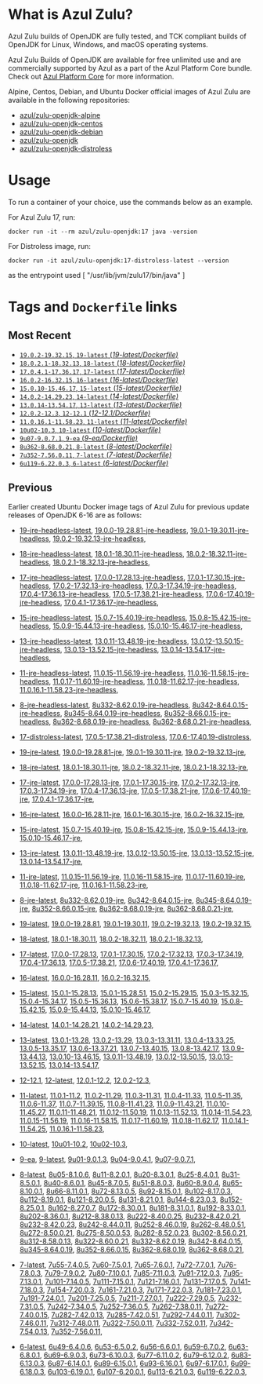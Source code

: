 What is Azul Zulu?
======================================

Azul Zulu builds of OpenJDK are fully tested, and TCK compliant builds of OpenJDK for Linux, Windows, and macOS operating systems.

Azul Zulu Builds of OpenJDK are available for free unlimited use and are commercially supported by Azul as a part of the Azul Platform Core bundle.
Check out [Azul Platform Core][3] for more information.

Alpine, Centos, Debian, and Ubuntu Docker official images of Azul Zulu are available in the following repositories:

  * [azul/zulu-openjdk-alpine][4]
  * [azul/zulu-openjdk-centos][5]
  * [azul/zulu-openjdk-debian][6]
  * [azul/zulu-openjdk][7]
  * [azul/zulu-openjdk-distroless][8]

Usage
=====

To run a container of your choice, use the commands below as an example.

For Azul Zulu 17, run:

    docker run -it --rm azul/zulu-openjdk:17 java -version

For Distroless image, run: 

    docker run -it azul/zulu-openjdk:17-distroless-latest --version

as the entrypoint used [ "/usr/lib/jvm/zulu17/bin/java" ]

Tags and `Dockerfile` links
===========================

Most Recent
-----------

  * [`19.0.2-19.32.15`, `19-latest` (*19-latest/Dockerfile)*][10]
  * [`18.0.2.1-18.32.13`, `18-latest` (*18-latest/Dockerfile)*][23]
  * [`17.0.4.1-17.36.17`, `17-latest` (*17-latest/Dockerfile)*][35]
  * [`16.0.2-16.32.15`, `16-latest` (*16-latest/Dockerfile)*][65]
  * [`15.0.10-15.46.17`, `15-latest` (*15-latest/Dockerfile)*][72]
  * [`14.0.2-14.29.23`, `14-latest` (*14-latest/Dockerfile)*][94]
  * [`13.0.14-13.54.17`, `13-latest` (*13-latest/Dockerfile)*][97]
  * [`12.0.2-12.3`, `12-12.1` (*12-12.1/Dockerfile)*][122]
  * [`11.0.16.1-11.58.23`, `11-latest` (*11-latest/Dockerfile)*][126]
  * [`10u02-10.3`, `10-latest` (*10-latest/Dockerfile)*][159]
  * [`9u07-9.0.7.1`, `9-ea` (*9-ea/Dockerfile)*][162]
  * [`8u362-8.68.0.21`, `8-latest` (*8-latest/Dockerfile)*][167]
  * [`7u352-7.56.0.11`, `7-latest` (*7-latest/Dockerfile)*][225]
  * [`6u119-6.22.0.3`, `6-latest` (*6-latest/Dockerfile)*][263]

Previous
--------
Earlier created Ubuntu Docker image tags of Azul Zulu for previous update releases of OpenJDK 6-16 are as follows:

  * [19-jre-headless-latest][19],
  [19.0.0-19.28.81-jre-headless][20],
  [19.0.1-19.30.11-jre-headless][21],
  [19.0.2-19.32.13-jre-headless][22],
  
  * [18-jre-headless-latest][31],
  [18.0.1-18.30.11-jre-headless][32],
  [18.0.2-18.32.11-jre-headless][33],
  [18.0.2.1-18.32.13-jre-headless][34],
  
  * [17-jre-headless-latest][54],
  [17.0.0-17.28.13-jre-headless][57],
  [17.0.1-17.30.15-jre-headless][58],
  [17.0.2-17.32.13-jre-headless][59],
  [17.0.3-17.34.19-jre-headless][60],
  [17.0.4-17.36.13-jre-headless][61],
  [17.0.5-17.38.21-jre-headless][62],
  [17.0.6-17.40.19-jre-headless][63],
  [17.0.4.1-17.36.17-jre-headless][64],
  
  * [15-jre-headless-latest][89],
  [15.0.7-15.40.19-jre-headless][90],
  [15.0.8-15.42.15-jre-headless][91],
  [15.0.9-15.44.13-jre-headless][92],
  [15.0.10-15.46.17-jre-headless][93],
  
  * [13-jre-headless-latest][117],
  [13.0.11-13.48.19-jre-headless][118],
  [13.0.12-13.50.15-jre-headless][119],
  [13.0.13-13.52.15-jre-headless][120],
  [13.0.14-13.54.17-jre-headless][121],
  
  * [11-jre-headless-latest][152],
  [11.0.15-11.56.19-jre-headless][154],
  [11.0.16-11.58.15-jre-headless][155],
  [11.0.17-11.60.19-jre-headless][156],
  [11.0.18-11.62.17-jre-headless][157],
  [11.0.16.1-11.58.23-jre-headless][158],
  
  * [8-jre-headless-latest][218],
  [8u332-8.62.0.19-jre-headless][219],
  [8u342-8.64.0.15-jre-headless][220],
  [8u345-8.64.0.19-jre-headless][221],
  [8u352-8.66.0.15-jre-headless][222],
  [8u362-8.68.0.19-jre-headless][223],
  [8u362-8.68.0.21-jre-headless][224],
  
  * [17-distroless-latest][52],
  [17.0.5-17.38.21-distroless][55],
  [17.0.6-17.40.19-distroless][56],
  
  * [19-jre-latest][11],
  [19.0.0-19.28.81-jre][16],
  [19.0.1-19.30.11-jre][17],
  [19.0.2-19.32.13-jre][18],
  
  * [18-jre-latest][24],
  [18.0.1-18.30.11-jre][28],
  [18.0.2-18.32.11-jre][29],
  [18.0.2.1-18.32.13-jre][30],
  
  * [17-jre-latest][36],
  [17.0.0-17.28.13-jre][45],
  [17.0.1-17.30.15-jre][46],
  [17.0.2-17.32.13-jre][47],
  [17.0.3-17.34.19-jre][48],
  [17.0.4-17.36.13-jre][49],
  [17.0.5-17.38.21-jre][50],
  [17.0.6-17.40.19-jre][51],
  [17.0.4.1-17.36.17-jre][53],
  
  * [16-jre-latest][66],
  [16.0.0-16.28.11-jre][69],
  [16.0.1-16.30.15-jre][70],
  [16.0.2-16.32.15-jre][71],
  
  * [15-jre-latest][73],
  [15.0.7-15.40.19-jre][85],
  [15.0.8-15.42.15-jre][86],
  [15.0.9-15.44.13-jre][87],
  [15.0.10-15.46.17-jre][88],
  
  * [13-jre-latest][100],
  [13.0.11-13.48.19-jre][113],
  [13.0.12-13.50.15-jre][114],
  [13.0.13-13.52.15-jre][115],
  [13.0.14-13.54.17-jre][116],
  
  * [11-jre-latest][133],
  [11.0.15-11.56.19-jre][148],
  [11.0.16-11.58.15-jre][149],
  [11.0.17-11.60.19-jre][150],
  [11.0.18-11.62.17-jre][151],
  [11.0.16.1-11.58.23-jre][153],
  
  * [8-jre-latest][168],
  [8u332-8.62.0.19-jre][212],
  [8u342-8.64.0.15-jre][213],
  [8u345-8.64.0.19-jre][214],
  [8u352-8.66.0.15-jre][215],
  [8u362-8.68.0.19-jre][216],
  [8u362-8.68.0.21-jre][217],
  
  * [19-latest][10],
  [19.0.0-19.28.81][12],
  [19.0.1-19.30.11][13],
  [19.0.2-19.32.13][14],
  [19.0.2-19.32.15][15],
  
  * [18-latest][23],
  [18.0.1-18.30.11][25],
  [18.0.2-18.32.11][26],
  [18.0.2.1-18.32.13][27],
  
  * [17-latest][35],
  [17.0.0-17.28.13][37],
  [17.0.1-17.30.15][38],
  [17.0.2-17.32.13][39],
  [17.0.3-17.34.19][40],
  [17.0.4-17.36.13][41],
  [17.0.5-17.38.21][42],
  [17.0.6-17.40.19][43],
  [17.0.4.1-17.36.17][44],
  
  * [16-latest][65],
  [16.0.0-16.28.11][67],
  [16.0.2-16.32.15][68],
  
  * [15-latest][72],
  [15.0.1-15.28.13][74],
  [15.0.1-15.28.51][75],
  [15.0.2-15.29.15][76],
  [15.0.3-15.32.15][77],
  [15.0.4-15.34.17][78],
  [15.0.5-15.36.13][79],
  [15.0.6-15.38.17][80],
  [15.0.7-15.40.19][81],
  [15.0.8-15.42.15][82],
  [15.0.9-15.44.13][83],
  [15.0.10-15.46.17][84],
  
  * [14-latest][94],
  [14.0.1-14.28.21][95],
  [14.0.2-14.29.23][96],
  
  * [13-latest][97],
  [13.0.1-13.28][98],
  [13.0.2-13.29][99],
  [13.0.3-13.31.11][101],
  [13.0.4-13.33.25][102],
  [13.0.5-13.35.17][103],
  [13.0.6-13.37.21][104],
  [13.0.7-13.40.15][105],
  [13.0.8-13.42.17][106],
  [13.0.9-13.44.13][107],
  [13.0.10-13.46.15][108],
  [13.0.11-13.48.19][109],
  [13.0.12-13.50.15][110],
  [13.0.13-13.52.15][111],
  [13.0.14-13.54.17][112],
  
  * [12-12.1][122],
  [12-latest][123],
  [12.0.1-12.2][124],
  [12.0.2-12.3][125],
  
  * [11-latest][126],
  [11.0.1-11.2][127],
  [11.0.2-11.29][128],
  [11.0.3-11.31][129],
  [11.0.4-11.33][130],
  [11.0.5-11.35][131],
  [11.0.6-11.37][132],
  [11.0.7-11.39.15][134],
  [11.0.8-11.41.23][135],
  [11.0.9-11.43.21][136],
  [11.0.10-11.45.27][137],
  [11.0.11-11.48.21][138],
  [11.0.12-11.50.19][139],
  [11.0.13-11.52.13][140],
  [11.0.14-11.54.23][141],
  [11.0.15-11.56.19][142],
  [11.0.16-11.58.15][143],
  [11.0.17-11.60.19][144],
  [11.0.18-11.62.17][145],
  [11.0.14.1-11.54.25][146],
  [11.0.16.1-11.58.23][147],
  
  * [10-latest][159],
  [10u01-10.2][160],
  [10u02-10.3][161],
  
  * [9-ea][162],
  [9-latest][163],
  [9u01-9.0.1.3][164],
  [9u04-9.0.4.1][165],
  [9u07-9.0.7.1][166],
  
  * [8-latest][167],
  [8u05-8.1.0.6][169],
  [8u11-8.2.0.1][170],
  [8u20-8.3.0.1][171],
  [8u25-8.4.0.1][172],
  [8u31-8.5.0.1][173],
  [8u40-8.6.0.1][174],
  [8u45-8.7.0.5][175],
  [8u51-8.8.0.3][176],
  [8u60-8.9.0.4][177],
  [8u65-8.10.0.1][178],
  [8u66-8.11.0.1][179],
  [8u72-8.13.0.5][180],
  [8u92-8.15.0.1][181],
  [8u102-8.17.0.3][182],
  [8u112-8.19.0.1][183],
  [8u121-8.20.0.5][184],
  [8u131-8.21.0.1][185],
  [8u144-8.23.0.3][186],
  [8u152-8.25.0.1][187],
  [8u162-8.27.0.7][188],
  [8u172-8.30.0.1][189],
  [8u181-8.31.0.1][190],
  [8u192-8.33.0.1][191],
  [8u202-8.36.0.1][192],
  [8u212-8.38.0.13][193],
  [8u222-8.40.0.25][194],
  [8u232-8.42.0.21][195],
  [8u232-8.42.0.23][196],
  [8u242-8.44.0.11][197],
  [8u252-8.46.0.19][198],
  [8u262-8.48.0.51][199],
  [8u272-8.50.0.21][200],
  [8u275-8.50.0.53][201],
  [8u282-8.52.0.23][202],
  [8u302-8.56.0.21][203],
  [8u312-8.58.0.13][204],
  [8u322-8.60.0.21][205],
  [8u332-8.62.0.19][206],
  [8u342-8.64.0.15][207],
  [8u345-8.64.0.19][208],
  [8u352-8.66.0.15][209],
  [8u362-8.68.0.19][210],
  [8u362-8.68.0.21][211],
  
  * [7-latest][225],
  [7u55-7.4.0.5][226],
  [7u60-7.5.0.1][227],
  [7u65-7.6.0.1][228],
  [7u72-7.7.0.1][229],
  [7u76-7.8.0.3][230],
  [7u79-7.9.0.2][231],
  [7u80-7.10.0.1][232],
  [7u85-7.11.0.3][233],
  [7u91-7.12.0.3][234],
  [7u95-7.13.0.1][235],
  [7u101-7.14.0.5][236],
  [7u111-7.15.0.1][237],
  [7u121-7.16.0.1][238],
  [7u131-7.17.0.5][239],
  [7u141-7.18.0.3][240],
  [7u154-7.20.0.3][241],
  [7u161-7.21.0.3][242],
  [7u171-7.22.0.3][243],
  [7u181-7.23.0.1][244],
  [7u191-7.24.0.1][245],
  [7u201-7.25.0.5][246],
  [7u211-7.27.0.1][247],
  [7u222-7.29.0.5][248],
  [7u232-7.31.0.5][249],
  [7u242-7.34.0.5][250],
  [7u252-7.36.0.5][251],
  [7u262-7.38.0.11][252],
  [7u272-7.40.0.15][253],
  [7u282-7.42.0.13][254],
  [7u285-7.42.0.51][255],
  [7u292-7.44.0.11][256],
  [7u302-7.46.0.11][257],
  [7u312-7.48.0.11][258],
  [7u322-7.50.0.11][259],
  [7u332-7.52.0.11][260],
  [7u342-7.54.0.13][261],
  [7u352-7.56.0.11][262],
  
  * [6-latest][263],
  [6u49-6.4.0.6][264],
  [6u53-6.5.0.2][265],
  [6u56-6.6.0.1][266],
  [6u59-6.7.0.2][267],
  [6u63-6.8.0.1][268],
  [6u69-6.9.0.3][269],
  [6u73-6.10.0.3][270],
  [6u77-6.11.0.2][271],
  [6u79-6.12.0.2][272],
  [6u83-6.13.0.3][273],
  [6u87-6.14.0.1][274],
  [6u89-6.15.0.1][275],
  [6u93-6.16.0.1][276],
  [6u97-6.17.0.1][277],
  [6u99-6.18.0.3][278],
  [6u103-6.19.0.1][279],
  [6u107-6.20.0.1][280],
  [6u113-6.21.0.3][281],
  [6u119-6.22.0.3][282],
  

  [1]: https://www.azul.com/files/ZuluDocker60.gif
  [2]: https://www.azul.com/
  [3]: https://www.azul.com/products/core/
  [4]: https://hub.docker.com/r/azul/zulu-openjdk-alpine
  [5]: https://hub.docker.com/r/azul/zulu-openjdk-centos
  [6]: https://hub.docker.com/r/azul/zulu-openjdk-debian
  [7]: https://hub.docker.com/r/azul/zulu-openjdk
  [8]: https://hub.docker.com/r/azul/zulu-openjdk/tags?name=distroless


  [19]: https://github.com/zulu-openjdk/zulu-openjdk/blob/master/19-jre-headless-latest/Dockerfile
  [20]: https://github.com/zulu-openjdk/zulu-openjdk/blob/master/19.0.0-19.28.81-jre-headless/Dockerfile
  [21]: https://github.com/zulu-openjdk/zulu-openjdk/blob/master/19.0.1-19.30.11-jre-headless/Dockerfile
  [22]: https://github.com/zulu-openjdk/zulu-openjdk/blob/master/19.0.2-19.32.13-jre-headless/Dockerfile
  
  [31]: https://github.com/zulu-openjdk/zulu-openjdk/blob/master/18-jre-headless-latest/Dockerfile
  [32]: https://github.com/zulu-openjdk/zulu-openjdk/blob/master/18.0.1-18.30.11-jre-headless/Dockerfile
  [33]: https://github.com/zulu-openjdk/zulu-openjdk/blob/master/18.0.2-18.32.11-jre-headless/Dockerfile
  [34]: https://github.com/zulu-openjdk/zulu-openjdk/blob/master/18.0.2.1-18.32.13-jre-headless/Dockerfile
  
  [54]: https://github.com/zulu-openjdk/zulu-openjdk/blob/master/17-jre-headless-latest/Dockerfile
  [57]: https://github.com/zulu-openjdk/zulu-openjdk/blob/master/17.0.0-17.28.13-jre-headless/Dockerfile
  [58]: https://github.com/zulu-openjdk/zulu-openjdk/blob/master/17.0.1-17.30.15-jre-headless/Dockerfile
  [59]: https://github.com/zulu-openjdk/zulu-openjdk/blob/master/17.0.2-17.32.13-jre-headless/Dockerfile
  [60]: https://github.com/zulu-openjdk/zulu-openjdk/blob/master/17.0.3-17.34.19-jre-headless/Dockerfile
  [61]: https://github.com/zulu-openjdk/zulu-openjdk/blob/master/17.0.4-17.36.13-jre-headless/Dockerfile
  [62]: https://github.com/zulu-openjdk/zulu-openjdk/blob/master/17.0.5-17.38.21-jre-headless/Dockerfile
  [63]: https://github.com/zulu-openjdk/zulu-openjdk/blob/master/17.0.6-17.40.19-jre-headless/Dockerfile
  [64]: https://github.com/zulu-openjdk/zulu-openjdk/blob/master/17.0.4.1-17.36.17-jre-headless/Dockerfile
  
  [89]: https://github.com/zulu-openjdk/zulu-openjdk/blob/master/15-jre-headless-latest/Dockerfile
  [90]: https://github.com/zulu-openjdk/zulu-openjdk/blob/master/15.0.7-15.40.19-jre-headless/Dockerfile
  [91]: https://github.com/zulu-openjdk/zulu-openjdk/blob/master/15.0.8-15.42.15-jre-headless/Dockerfile
  [92]: https://github.com/zulu-openjdk/zulu-openjdk/blob/master/15.0.9-15.44.13-jre-headless/Dockerfile
  [93]: https://github.com/zulu-openjdk/zulu-openjdk/blob/master/15.0.10-15.46.17-jre-headless/Dockerfile
  
  [117]: https://github.com/zulu-openjdk/zulu-openjdk/blob/master/13-jre-headless-latest/Dockerfile
  [118]: https://github.com/zulu-openjdk/zulu-openjdk/blob/master/13.0.11-13.48.19-jre-headless/Dockerfile
  [119]: https://github.com/zulu-openjdk/zulu-openjdk/blob/master/13.0.12-13.50.15-jre-headless/Dockerfile
  [120]: https://github.com/zulu-openjdk/zulu-openjdk/blob/master/13.0.13-13.52.15-jre-headless/Dockerfile
  [121]: https://github.com/zulu-openjdk/zulu-openjdk/blob/master/13.0.14-13.54.17-jre-headless/Dockerfile
  
  [152]: https://github.com/zulu-openjdk/zulu-openjdk/blob/master/11-jre-headless-latest/Dockerfile
  [154]: https://github.com/zulu-openjdk/zulu-openjdk/blob/master/11.0.15-11.56.19-jre-headless/Dockerfile
  [155]: https://github.com/zulu-openjdk/zulu-openjdk/blob/master/11.0.16-11.58.15-jre-headless/Dockerfile
  [156]: https://github.com/zulu-openjdk/zulu-openjdk/blob/master/11.0.17-11.60.19-jre-headless/Dockerfile
  [157]: https://github.com/zulu-openjdk/zulu-openjdk/blob/master/11.0.18-11.62.17-jre-headless/Dockerfile
  [158]: https://github.com/zulu-openjdk/zulu-openjdk/blob/master/11.0.16.1-11.58.23-jre-headless/Dockerfile
  
  [218]: https://github.com/zulu-openjdk/zulu-openjdk/blob/master/8-jre-headless-latest/Dockerfile
  [219]: https://github.com/zulu-openjdk/zulu-openjdk/blob/master/8u332-8.62.0.19-jre-headless/Dockerfile
  [220]: https://github.com/zulu-openjdk/zulu-openjdk/blob/master/8u342-8.64.0.15-jre-headless/Dockerfile
  [221]: https://github.com/zulu-openjdk/zulu-openjdk/blob/master/8u345-8.64.0.19-jre-headless/Dockerfile
  [222]: https://github.com/zulu-openjdk/zulu-openjdk/blob/master/8u352-8.66.0.15-jre-headless/Dockerfile
  [223]: https://github.com/zulu-openjdk/zulu-openjdk/blob/master/8u362-8.68.0.19-jre-headless/Dockerfile
  [224]: https://github.com/zulu-openjdk/zulu-openjdk/blob/master/8u362-8.68.0.21-jre-headless/Dockerfile
  
  [52]: https://github.com/zulu-openjdk/zulu-openjdk/blob/master/17-distroless-latest/Dockerfile
  [55]: https://github.com/zulu-openjdk/zulu-openjdk/blob/master/17.0.5-17.38.21-distroless/Dockerfile
  [56]: https://github.com/zulu-openjdk/zulu-openjdk/blob/master/17.0.6-17.40.19-distroless/Dockerfile
  
  [11]: https://github.com/zulu-openjdk/zulu-openjdk/blob/master/19-jre-latest/Dockerfile
  [16]: https://github.com/zulu-openjdk/zulu-openjdk/blob/master/19.0.0-19.28.81-jre/Dockerfile
  [17]: https://github.com/zulu-openjdk/zulu-openjdk/blob/master/19.0.1-19.30.11-jre/Dockerfile
  [18]: https://github.com/zulu-openjdk/zulu-openjdk/blob/master/19.0.2-19.32.13-jre/Dockerfile
  
  [24]: https://github.com/zulu-openjdk/zulu-openjdk/blob/master/18-jre-latest/Dockerfile
  [28]: https://github.com/zulu-openjdk/zulu-openjdk/blob/master/18.0.1-18.30.11-jre/Dockerfile
  [29]: https://github.com/zulu-openjdk/zulu-openjdk/blob/master/18.0.2-18.32.11-jre/Dockerfile
  [30]: https://github.com/zulu-openjdk/zulu-openjdk/blob/master/18.0.2.1-18.32.13-jre/Dockerfile
  
  [36]: https://github.com/zulu-openjdk/zulu-openjdk/blob/master/17-jre-latest/Dockerfile
  [45]: https://github.com/zulu-openjdk/zulu-openjdk/blob/master/17.0.0-17.28.13-jre/Dockerfile
  [46]: https://github.com/zulu-openjdk/zulu-openjdk/blob/master/17.0.1-17.30.15-jre/Dockerfile
  [47]: https://github.com/zulu-openjdk/zulu-openjdk/blob/master/17.0.2-17.32.13-jre/Dockerfile
  [48]: https://github.com/zulu-openjdk/zulu-openjdk/blob/master/17.0.3-17.34.19-jre/Dockerfile
  [49]: https://github.com/zulu-openjdk/zulu-openjdk/blob/master/17.0.4-17.36.13-jre/Dockerfile
  [50]: https://github.com/zulu-openjdk/zulu-openjdk/blob/master/17.0.5-17.38.21-jre/Dockerfile
  [51]: https://github.com/zulu-openjdk/zulu-openjdk/blob/master/17.0.6-17.40.19-jre/Dockerfile
  [53]: https://github.com/zulu-openjdk/zulu-openjdk/blob/master/17.0.4.1-17.36.17-jre/Dockerfile
  
  [66]: https://github.com/zulu-openjdk/zulu-openjdk/blob/master/16-jre-latest/Dockerfile
  [69]: https://github.com/zulu-openjdk/zulu-openjdk/blob/master/16.0.0-16.28.11-jre/Dockerfile
  [70]: https://github.com/zulu-openjdk/zulu-openjdk/blob/master/16.0.1-16.30.15-jre/Dockerfile
  [71]: https://github.com/zulu-openjdk/zulu-openjdk/blob/master/16.0.2-16.32.15-jre/Dockerfile
  
  [73]: https://github.com/zulu-openjdk/zulu-openjdk/blob/master/15-jre-latest/Dockerfile
  [85]: https://github.com/zulu-openjdk/zulu-openjdk/blob/master/15.0.7-15.40.19-jre/Dockerfile
  [86]: https://github.com/zulu-openjdk/zulu-openjdk/blob/master/15.0.8-15.42.15-jre/Dockerfile
  [87]: https://github.com/zulu-openjdk/zulu-openjdk/blob/master/15.0.9-15.44.13-jre/Dockerfile
  [88]: https://github.com/zulu-openjdk/zulu-openjdk/blob/master/15.0.10-15.46.17-jre/Dockerfile
  
  [100]: https://github.com/zulu-openjdk/zulu-openjdk/blob/master/13-jre-latest/Dockerfile
  [113]: https://github.com/zulu-openjdk/zulu-openjdk/blob/master/13.0.11-13.48.19-jre/Dockerfile
  [114]: https://github.com/zulu-openjdk/zulu-openjdk/blob/master/13.0.12-13.50.15-jre/Dockerfile
  [115]: https://github.com/zulu-openjdk/zulu-openjdk/blob/master/13.0.13-13.52.15-jre/Dockerfile
  [116]: https://github.com/zulu-openjdk/zulu-openjdk/blob/master/13.0.14-13.54.17-jre/Dockerfile
  
  [133]: https://github.com/zulu-openjdk/zulu-openjdk/blob/master/11-jre-latest/Dockerfile
  [148]: https://github.com/zulu-openjdk/zulu-openjdk/blob/master/11.0.15-11.56.19-jre/Dockerfile
  [149]: https://github.com/zulu-openjdk/zulu-openjdk/blob/master/11.0.16-11.58.15-jre/Dockerfile
  [150]: https://github.com/zulu-openjdk/zulu-openjdk/blob/master/11.0.17-11.60.19-jre/Dockerfile
  [151]: https://github.com/zulu-openjdk/zulu-openjdk/blob/master/11.0.18-11.62.17-jre/Dockerfile
  [153]: https://github.com/zulu-openjdk/zulu-openjdk/blob/master/11.0.16.1-11.58.23-jre/Dockerfile
  
  [168]: https://github.com/zulu-openjdk/zulu-openjdk/blob/master/8-jre-latest/Dockerfile
  [212]: https://github.com/zulu-openjdk/zulu-openjdk/blob/master/8u332-8.62.0.19-jre/Dockerfile
  [213]: https://github.com/zulu-openjdk/zulu-openjdk/blob/master/8u342-8.64.0.15-jre/Dockerfile
  [214]: https://github.com/zulu-openjdk/zulu-openjdk/blob/master/8u345-8.64.0.19-jre/Dockerfile
  [215]: https://github.com/zulu-openjdk/zulu-openjdk/blob/master/8u352-8.66.0.15-jre/Dockerfile
  [216]: https://github.com/zulu-openjdk/zulu-openjdk/blob/master/8u362-8.68.0.19-jre/Dockerfile
  [217]: https://github.com/zulu-openjdk/zulu-openjdk/blob/master/8u362-8.68.0.21-jre/Dockerfile
  
  [10]: https://github.com/zulu-openjdk/zulu-openjdk/blob/master/19-latest/Dockerfile
  [12]: https://github.com/zulu-openjdk/zulu-openjdk/blob/master/19.0.0-19.28.81/Dockerfile
  [13]: https://github.com/zulu-openjdk/zulu-openjdk/blob/master/19.0.1-19.30.11/Dockerfile
  [14]: https://github.com/zulu-openjdk/zulu-openjdk/blob/master/19.0.2-19.32.13/Dockerfile
  [15]: https://github.com/zulu-openjdk/zulu-openjdk/blob/master/19.0.2-19.32.15/Dockerfile
  
  [23]: https://github.com/zulu-openjdk/zulu-openjdk/blob/master/18-latest/Dockerfile
  [25]: https://github.com/zulu-openjdk/zulu-openjdk/blob/master/18.0.1-18.30.11/Dockerfile
  [26]: https://github.com/zulu-openjdk/zulu-openjdk/blob/master/18.0.2-18.32.11/Dockerfile
  [27]: https://github.com/zulu-openjdk/zulu-openjdk/blob/master/18.0.2.1-18.32.13/Dockerfile
  
  [35]: https://github.com/zulu-openjdk/zulu-openjdk/blob/master/17-latest/Dockerfile
  [37]: https://github.com/zulu-openjdk/zulu-openjdk/blob/master/17.0.0-17.28.13/Dockerfile
  [38]: https://github.com/zulu-openjdk/zulu-openjdk/blob/master/17.0.1-17.30.15/Dockerfile
  [39]: https://github.com/zulu-openjdk/zulu-openjdk/blob/master/17.0.2-17.32.13/Dockerfile
  [40]: https://github.com/zulu-openjdk/zulu-openjdk/blob/master/17.0.3-17.34.19/Dockerfile
  [41]: https://github.com/zulu-openjdk/zulu-openjdk/blob/master/17.0.4-17.36.13/Dockerfile
  [42]: https://github.com/zulu-openjdk/zulu-openjdk/blob/master/17.0.5-17.38.21/Dockerfile
  [43]: https://github.com/zulu-openjdk/zulu-openjdk/blob/master/17.0.6-17.40.19/Dockerfile
  [44]: https://github.com/zulu-openjdk/zulu-openjdk/blob/master/17.0.4.1-17.36.17/Dockerfile
  
  [65]: https://github.com/zulu-openjdk/zulu-openjdk/blob/master/16-latest/Dockerfile
  [67]: https://github.com/zulu-openjdk/zulu-openjdk/blob/master/16.0.0-16.28.11/Dockerfile
  [68]: https://github.com/zulu-openjdk/zulu-openjdk/blob/master/16.0.2-16.32.15/Dockerfile
  
  [72]: https://github.com/zulu-openjdk/zulu-openjdk/blob/master/15-latest/Dockerfile
  [74]: https://github.com/zulu-openjdk/zulu-openjdk/blob/master/15.0.1-15.28.13/Dockerfile
  [75]: https://github.com/zulu-openjdk/zulu-openjdk/blob/master/15.0.1-15.28.51/Dockerfile
  [76]: https://github.com/zulu-openjdk/zulu-openjdk/blob/master/15.0.2-15.29.15/Dockerfile
  [77]: https://github.com/zulu-openjdk/zulu-openjdk/blob/master/15.0.3-15.32.15/Dockerfile
  [78]: https://github.com/zulu-openjdk/zulu-openjdk/blob/master/15.0.4-15.34.17/Dockerfile
  [79]: https://github.com/zulu-openjdk/zulu-openjdk/blob/master/15.0.5-15.36.13/Dockerfile
  [80]: https://github.com/zulu-openjdk/zulu-openjdk/blob/master/15.0.6-15.38.17/Dockerfile
  [81]: https://github.com/zulu-openjdk/zulu-openjdk/blob/master/15.0.7-15.40.19/Dockerfile
  [82]: https://github.com/zulu-openjdk/zulu-openjdk/blob/master/15.0.8-15.42.15/Dockerfile
  [83]: https://github.com/zulu-openjdk/zulu-openjdk/blob/master/15.0.9-15.44.13/Dockerfile
  [84]: https://github.com/zulu-openjdk/zulu-openjdk/blob/master/15.0.10-15.46.17/Dockerfile
  
  [94]: https://github.com/zulu-openjdk/zulu-openjdk/blob/master/14-latest/Dockerfile
  [95]: https://github.com/zulu-openjdk/zulu-openjdk/blob/master/14.0.1-14.28.21/Dockerfile
  [96]: https://github.com/zulu-openjdk/zulu-openjdk/blob/master/14.0.2-14.29.23/Dockerfile
  
  [97]: https://github.com/zulu-openjdk/zulu-openjdk/blob/master/13-latest/Dockerfile
  [98]: https://github.com/zulu-openjdk/zulu-openjdk/blob/master/13.0.1-13.28/Dockerfile
  [99]: https://github.com/zulu-openjdk/zulu-openjdk/blob/master/13.0.2-13.29/Dockerfile
  [101]: https://github.com/zulu-openjdk/zulu-openjdk/blob/master/13.0.3-13.31.11/Dockerfile
  [102]: https://github.com/zulu-openjdk/zulu-openjdk/blob/master/13.0.4-13.33.25/Dockerfile
  [103]: https://github.com/zulu-openjdk/zulu-openjdk/blob/master/13.0.5-13.35.17/Dockerfile
  [104]: https://github.com/zulu-openjdk/zulu-openjdk/blob/master/13.0.6-13.37.21/Dockerfile
  [105]: https://github.com/zulu-openjdk/zulu-openjdk/blob/master/13.0.7-13.40.15/Dockerfile
  [106]: https://github.com/zulu-openjdk/zulu-openjdk/blob/master/13.0.8-13.42.17/Dockerfile
  [107]: https://github.com/zulu-openjdk/zulu-openjdk/blob/master/13.0.9-13.44.13/Dockerfile
  [108]: https://github.com/zulu-openjdk/zulu-openjdk/blob/master/13.0.10-13.46.15/Dockerfile
  [109]: https://github.com/zulu-openjdk/zulu-openjdk/blob/master/13.0.11-13.48.19/Dockerfile
  [110]: https://github.com/zulu-openjdk/zulu-openjdk/blob/master/13.0.12-13.50.15/Dockerfile
  [111]: https://github.com/zulu-openjdk/zulu-openjdk/blob/master/13.0.13-13.52.15/Dockerfile
  [112]: https://github.com/zulu-openjdk/zulu-openjdk/blob/master/13.0.14-13.54.17/Dockerfile
  
  [122]: https://github.com/zulu-openjdk/zulu-openjdk/blob/master/12-12.1/Dockerfile
  [123]: https://github.com/zulu-openjdk/zulu-openjdk/blob/master/12-latest/Dockerfile
  [124]: https://github.com/zulu-openjdk/zulu-openjdk/blob/master/12.0.1-12.2/Dockerfile
  [125]: https://github.com/zulu-openjdk/zulu-openjdk/blob/master/12.0.2-12.3/Dockerfile
  
  [126]: https://github.com/zulu-openjdk/zulu-openjdk/blob/master/11-latest/Dockerfile
  [127]: https://github.com/zulu-openjdk/zulu-openjdk/blob/master/11.0.1-11.2/Dockerfile
  [128]: https://github.com/zulu-openjdk/zulu-openjdk/blob/master/11.0.2-11.29/Dockerfile
  [129]: https://github.com/zulu-openjdk/zulu-openjdk/blob/master/11.0.3-11.31/Dockerfile
  [130]: https://github.com/zulu-openjdk/zulu-openjdk/blob/master/11.0.4-11.33/Dockerfile
  [131]: https://github.com/zulu-openjdk/zulu-openjdk/blob/master/11.0.5-11.35/Dockerfile
  [132]: https://github.com/zulu-openjdk/zulu-openjdk/blob/master/11.0.6-11.37/Dockerfile
  [134]: https://github.com/zulu-openjdk/zulu-openjdk/blob/master/11.0.7-11.39.15/Dockerfile
  [135]: https://github.com/zulu-openjdk/zulu-openjdk/blob/master/11.0.8-11.41.23/Dockerfile
  [136]: https://github.com/zulu-openjdk/zulu-openjdk/blob/master/11.0.9-11.43.21/Dockerfile
  [137]: https://github.com/zulu-openjdk/zulu-openjdk/blob/master/11.0.10-11.45.27/Dockerfile
  [138]: https://github.com/zulu-openjdk/zulu-openjdk/blob/master/11.0.11-11.48.21/Dockerfile
  [139]: https://github.com/zulu-openjdk/zulu-openjdk/blob/master/11.0.12-11.50.19/Dockerfile
  [140]: https://github.com/zulu-openjdk/zulu-openjdk/blob/master/11.0.13-11.52.13/Dockerfile
  [141]: https://github.com/zulu-openjdk/zulu-openjdk/blob/master/11.0.14-11.54.23/Dockerfile
  [142]: https://github.com/zulu-openjdk/zulu-openjdk/blob/master/11.0.15-11.56.19/Dockerfile
  [143]: https://github.com/zulu-openjdk/zulu-openjdk/blob/master/11.0.16-11.58.15/Dockerfile
  [144]: https://github.com/zulu-openjdk/zulu-openjdk/blob/master/11.0.17-11.60.19/Dockerfile
  [145]: https://github.com/zulu-openjdk/zulu-openjdk/blob/master/11.0.18-11.62.17/Dockerfile
  [146]: https://github.com/zulu-openjdk/zulu-openjdk/blob/master/11.0.14.1-11.54.25/Dockerfile
  [147]: https://github.com/zulu-openjdk/zulu-openjdk/blob/master/11.0.16.1-11.58.23/Dockerfile
  
  [159]: https://github.com/zulu-openjdk/zulu-openjdk/blob/master/10-latest/Dockerfile
  [160]: https://github.com/zulu-openjdk/zulu-openjdk/blob/master/10u01-10.2/Dockerfile
  [161]: https://github.com/zulu-openjdk/zulu-openjdk/blob/master/10u02-10.3/Dockerfile
  
  [162]: https://github.com/zulu-openjdk/zulu-openjdk/blob/master/9-ea/Dockerfile
  [163]: https://github.com/zulu-openjdk/zulu-openjdk/blob/master/9-latest/Dockerfile
  [164]: https://github.com/zulu-openjdk/zulu-openjdk/blob/master/9u01-9.0.1.3/Dockerfile
  [165]: https://github.com/zulu-openjdk/zulu-openjdk/blob/master/9u04-9.0.4.1/Dockerfile
  [166]: https://github.com/zulu-openjdk/zulu-openjdk/blob/master/9u07-9.0.7.1/Dockerfile
  
  [167]: https://github.com/zulu-openjdk/zulu-openjdk/blob/master/8-latest/Dockerfile
  [169]: https://github.com/zulu-openjdk/zulu-openjdk/blob/master/8u05-8.1.0.6/Dockerfile
  [170]: https://github.com/zulu-openjdk/zulu-openjdk/blob/master/8u11-8.2.0.1/Dockerfile
  [171]: https://github.com/zulu-openjdk/zulu-openjdk/blob/master/8u20-8.3.0.1/Dockerfile
  [172]: https://github.com/zulu-openjdk/zulu-openjdk/blob/master/8u25-8.4.0.1/Dockerfile
  [173]: https://github.com/zulu-openjdk/zulu-openjdk/blob/master/8u31-8.5.0.1/Dockerfile
  [174]: https://github.com/zulu-openjdk/zulu-openjdk/blob/master/8u40-8.6.0.1/Dockerfile
  [175]: https://github.com/zulu-openjdk/zulu-openjdk/blob/master/8u45-8.7.0.5/Dockerfile
  [176]: https://github.com/zulu-openjdk/zulu-openjdk/blob/master/8u51-8.8.0.3/Dockerfile
  [177]: https://github.com/zulu-openjdk/zulu-openjdk/blob/master/8u60-8.9.0.4/Dockerfile
  [178]: https://github.com/zulu-openjdk/zulu-openjdk/blob/master/8u65-8.10.0.1/Dockerfile
  [179]: https://github.com/zulu-openjdk/zulu-openjdk/blob/master/8u66-8.11.0.1/Dockerfile
  [180]: https://github.com/zulu-openjdk/zulu-openjdk/blob/master/8u72-8.13.0.5/Dockerfile
  [181]: https://github.com/zulu-openjdk/zulu-openjdk/blob/master/8u92-8.15.0.1/Dockerfile
  [182]: https://github.com/zulu-openjdk/zulu-openjdk/blob/master/8u102-8.17.0.3/Dockerfile
  [183]: https://github.com/zulu-openjdk/zulu-openjdk/blob/master/8u112-8.19.0.1/Dockerfile
  [184]: https://github.com/zulu-openjdk/zulu-openjdk/blob/master/8u121-8.20.0.5/Dockerfile
  [185]: https://github.com/zulu-openjdk/zulu-openjdk/blob/master/8u131-8.21.0.1/Dockerfile
  [186]: https://github.com/zulu-openjdk/zulu-openjdk/blob/master/8u144-8.23.0.3/Dockerfile
  [187]: https://github.com/zulu-openjdk/zulu-openjdk/blob/master/8u152-8.25.0.1/Dockerfile
  [188]: https://github.com/zulu-openjdk/zulu-openjdk/blob/master/8u162-8.27.0.7/Dockerfile
  [189]: https://github.com/zulu-openjdk/zulu-openjdk/blob/master/8u172-8.30.0.1/Dockerfile
  [190]: https://github.com/zulu-openjdk/zulu-openjdk/blob/master/8u181-8.31.0.1/Dockerfile
  [191]: https://github.com/zulu-openjdk/zulu-openjdk/blob/master/8u192-8.33.0.1/Dockerfile
  [192]: https://github.com/zulu-openjdk/zulu-openjdk/blob/master/8u202-8.36.0.1/Dockerfile
  [193]: https://github.com/zulu-openjdk/zulu-openjdk/blob/master/8u212-8.38.0.13/Dockerfile
  [194]: https://github.com/zulu-openjdk/zulu-openjdk/blob/master/8u222-8.40.0.25/Dockerfile
  [195]: https://github.com/zulu-openjdk/zulu-openjdk/blob/master/8u232-8.42.0.21/Dockerfile
  [196]: https://github.com/zulu-openjdk/zulu-openjdk/blob/master/8u232-8.42.0.23/Dockerfile
  [197]: https://github.com/zulu-openjdk/zulu-openjdk/blob/master/8u242-8.44.0.11/Dockerfile
  [198]: https://github.com/zulu-openjdk/zulu-openjdk/blob/master/8u252-8.46.0.19/Dockerfile
  [199]: https://github.com/zulu-openjdk/zulu-openjdk/blob/master/8u262-8.48.0.51/Dockerfile
  [200]: https://github.com/zulu-openjdk/zulu-openjdk/blob/master/8u272-8.50.0.21/Dockerfile
  [201]: https://github.com/zulu-openjdk/zulu-openjdk/blob/master/8u275-8.50.0.53/Dockerfile
  [202]: https://github.com/zulu-openjdk/zulu-openjdk/blob/master/8u282-8.52.0.23/Dockerfile
  [203]: https://github.com/zulu-openjdk/zulu-openjdk/blob/master/8u302-8.56.0.21/Dockerfile
  [204]: https://github.com/zulu-openjdk/zulu-openjdk/blob/master/8u312-8.58.0.13/Dockerfile
  [205]: https://github.com/zulu-openjdk/zulu-openjdk/blob/master/8u322-8.60.0.21/Dockerfile
  [206]: https://github.com/zulu-openjdk/zulu-openjdk/blob/master/8u332-8.62.0.19/Dockerfile
  [207]: https://github.com/zulu-openjdk/zulu-openjdk/blob/master/8u342-8.64.0.15/Dockerfile
  [208]: https://github.com/zulu-openjdk/zulu-openjdk/blob/master/8u345-8.64.0.19/Dockerfile
  [209]: https://github.com/zulu-openjdk/zulu-openjdk/blob/master/8u352-8.66.0.15/Dockerfile
  [210]: https://github.com/zulu-openjdk/zulu-openjdk/blob/master/8u362-8.68.0.19/Dockerfile
  [211]: https://github.com/zulu-openjdk/zulu-openjdk/blob/master/8u362-8.68.0.21/Dockerfile
  
  [225]: https://github.com/zulu-openjdk/zulu-openjdk/blob/master/7-latest/Dockerfile
  [226]: https://github.com/zulu-openjdk/zulu-openjdk/blob/master/7u55-7.4.0.5/Dockerfile
  [227]: https://github.com/zulu-openjdk/zulu-openjdk/blob/master/7u60-7.5.0.1/Dockerfile
  [228]: https://github.com/zulu-openjdk/zulu-openjdk/blob/master/7u65-7.6.0.1/Dockerfile
  [229]: https://github.com/zulu-openjdk/zulu-openjdk/blob/master/7u72-7.7.0.1/Dockerfile
  [230]: https://github.com/zulu-openjdk/zulu-openjdk/blob/master/7u76-7.8.0.3/Dockerfile
  [231]: https://github.com/zulu-openjdk/zulu-openjdk/blob/master/7u79-7.9.0.2/Dockerfile
  [232]: https://github.com/zulu-openjdk/zulu-openjdk/blob/master/7u80-7.10.0.1/Dockerfile
  [233]: https://github.com/zulu-openjdk/zulu-openjdk/blob/master/7u85-7.11.0.3/Dockerfile
  [234]: https://github.com/zulu-openjdk/zulu-openjdk/blob/master/7u91-7.12.0.3/Dockerfile
  [235]: https://github.com/zulu-openjdk/zulu-openjdk/blob/master/7u95-7.13.0.1/Dockerfile
  [236]: https://github.com/zulu-openjdk/zulu-openjdk/blob/master/7u101-7.14.0.5/Dockerfile
  [237]: https://github.com/zulu-openjdk/zulu-openjdk/blob/master/7u111-7.15.0.1/Dockerfile
  [238]: https://github.com/zulu-openjdk/zulu-openjdk/blob/master/7u121-7.16.0.1/Dockerfile
  [239]: https://github.com/zulu-openjdk/zulu-openjdk/blob/master/7u131-7.17.0.5/Dockerfile
  [240]: https://github.com/zulu-openjdk/zulu-openjdk/blob/master/7u141-7.18.0.3/Dockerfile
  [241]: https://github.com/zulu-openjdk/zulu-openjdk/blob/master/7u154-7.20.0.3/Dockerfile
  [242]: https://github.com/zulu-openjdk/zulu-openjdk/blob/master/7u161-7.21.0.3/Dockerfile
  [243]: https://github.com/zulu-openjdk/zulu-openjdk/blob/master/7u171-7.22.0.3/Dockerfile
  [244]: https://github.com/zulu-openjdk/zulu-openjdk/blob/master/7u181-7.23.0.1/Dockerfile
  [245]: https://github.com/zulu-openjdk/zulu-openjdk/blob/master/7u191-7.24.0.1/Dockerfile
  [246]: https://github.com/zulu-openjdk/zulu-openjdk/blob/master/7u201-7.25.0.5/Dockerfile
  [247]: https://github.com/zulu-openjdk/zulu-openjdk/blob/master/7u211-7.27.0.1/Dockerfile
  [248]: https://github.com/zulu-openjdk/zulu-openjdk/blob/master/7u222-7.29.0.5/Dockerfile
  [249]: https://github.com/zulu-openjdk/zulu-openjdk/blob/master/7u232-7.31.0.5/Dockerfile
  [250]: https://github.com/zulu-openjdk/zulu-openjdk/blob/master/7u242-7.34.0.5/Dockerfile
  [251]: https://github.com/zulu-openjdk/zulu-openjdk/blob/master/7u252-7.36.0.5/Dockerfile
  [252]: https://github.com/zulu-openjdk/zulu-openjdk/blob/master/7u262-7.38.0.11/Dockerfile
  [253]: https://github.com/zulu-openjdk/zulu-openjdk/blob/master/7u272-7.40.0.15/Dockerfile
  [254]: https://github.com/zulu-openjdk/zulu-openjdk/blob/master/7u282-7.42.0.13/Dockerfile
  [255]: https://github.com/zulu-openjdk/zulu-openjdk/blob/master/7u285-7.42.0.51/Dockerfile
  [256]: https://github.com/zulu-openjdk/zulu-openjdk/blob/master/7u292-7.44.0.11/Dockerfile
  [257]: https://github.com/zulu-openjdk/zulu-openjdk/blob/master/7u302-7.46.0.11/Dockerfile
  [258]: https://github.com/zulu-openjdk/zulu-openjdk/blob/master/7u312-7.48.0.11/Dockerfile
  [259]: https://github.com/zulu-openjdk/zulu-openjdk/blob/master/7u322-7.50.0.11/Dockerfile
  [260]: https://github.com/zulu-openjdk/zulu-openjdk/blob/master/7u332-7.52.0.11/Dockerfile
  [261]: https://github.com/zulu-openjdk/zulu-openjdk/blob/master/7u342-7.54.0.13/Dockerfile
  [262]: https://github.com/zulu-openjdk/zulu-openjdk/blob/master/7u352-7.56.0.11/Dockerfile
  
  [263]: https://github.com/zulu-openjdk/zulu-openjdk/blob/master/6-latest/Dockerfile
  [264]: https://github.com/zulu-openjdk/zulu-openjdk/blob/master/6u49-6.4.0.6/Dockerfile
  [265]: https://github.com/zulu-openjdk/zulu-openjdk/blob/master/6u53-6.5.0.2/Dockerfile
  [266]: https://github.com/zulu-openjdk/zulu-openjdk/blob/master/6u56-6.6.0.1/Dockerfile
  [267]: https://github.com/zulu-openjdk/zulu-openjdk/blob/master/6u59-6.7.0.2/Dockerfile
  [268]: https://github.com/zulu-openjdk/zulu-openjdk/blob/master/6u63-6.8.0.1/Dockerfile
  [269]: https://github.com/zulu-openjdk/zulu-openjdk/blob/master/6u69-6.9.0.3/Dockerfile
  [270]: https://github.com/zulu-openjdk/zulu-openjdk/blob/master/6u73-6.10.0.3/Dockerfile
  [271]: https://github.com/zulu-openjdk/zulu-openjdk/blob/master/6u77-6.11.0.2/Dockerfile
  [272]: https://github.com/zulu-openjdk/zulu-openjdk/blob/master/6u79-6.12.0.2/Dockerfile
  [273]: https://github.com/zulu-openjdk/zulu-openjdk/blob/master/6u83-6.13.0.3/Dockerfile
  [274]: https://github.com/zulu-openjdk/zulu-openjdk/blob/master/6u87-6.14.0.1/Dockerfile
  [275]: https://github.com/zulu-openjdk/zulu-openjdk/blob/master/6u89-6.15.0.1/Dockerfile
  [276]: https://github.com/zulu-openjdk/zulu-openjdk/blob/master/6u93-6.16.0.1/Dockerfile
  [277]: https://github.com/zulu-openjdk/zulu-openjdk/blob/master/6u97-6.17.0.1/Dockerfile
  [278]: https://github.com/zulu-openjdk/zulu-openjdk/blob/master/6u99-6.18.0.3/Dockerfile
  [279]: https://github.com/zulu-openjdk/zulu-openjdk/blob/master/6u103-6.19.0.1/Dockerfile
  [280]: https://github.com/zulu-openjdk/zulu-openjdk/blob/master/6u107-6.20.0.1/Dockerfile
  [281]: https://github.com/zulu-openjdk/zulu-openjdk/blob/master/6u113-6.21.0.3/Dockerfile
  [282]: https://github.com/zulu-openjdk/zulu-openjdk/blob/master/6u119-6.22.0.3/Dockerfile
  